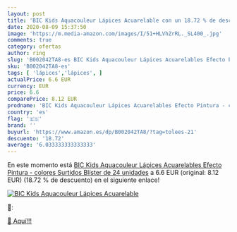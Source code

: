 ```yaml
---
layout: post
title: 'BIC Kids Aquacouleur Lápices Acuarelable con un 18.72 % de descuento'
date: 2020-08-09 15:37:50
image: 'https://m.media-amazon.com/images/I/51+HLVhZrRL._SL400_.jpg'
comments: true
category: ofertas
author: ring
slug: 'B002042TA8-es BIC Kids Aquacouleur Lápices Acuarelables Efecto Pintura -...'
sku: 'B002042TA8-es'
tags: [ 'lápices','lápices', ]
actualPrice: 6.6 EUR
currency: EUR
price: 6.6
comparePrice: 8.12 EUR
prodname: 'BIC Kids Aquacouleur Lápices Acuarelables Efecto Pintura - colores Surtidos  Blíster de 24 unidades'
country: 'es'
flag: '🇪🇸'
brand: ''
buyurl: 'https://www.amazon.es/dp/B002042TA8/?tag=tolees-21'
descuento: '18.72'
average: '6.033333333333333'
---
```


En este momento está [BIC Kids Aquacouleur Lápices Acuarelables Efecto Pintura - colores Surtidos  Blíster de 24 unidades](https://www.amazon.es/dp/B002042TA8/?tag=tolees-21) a 6.6 EUR (original: 8.12 EUR) (18.72 %  de descuento) en el siguiente enlace!

[![BIC Kids Aquacouleur Lápices Acuarelable](https://m.media-amazon.com/images/I/51+HLVhZrRL._SL400_.jpg)](https://www.amazon.es/dp/B002042TA8/?tag=tolees-21)

🔎:


[🛒 Aquí!!!](https://www.amazon.es/dp/B002042TA8/?tag=tolees-21)
